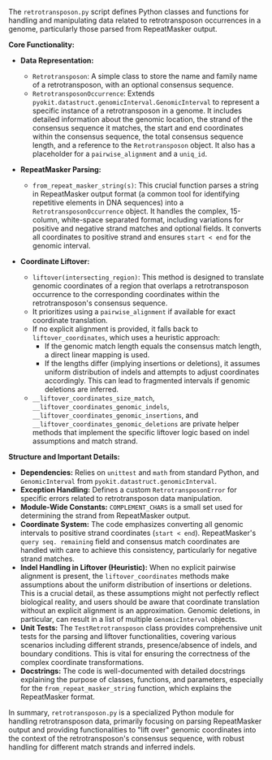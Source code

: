 The `retrotransposon.py` script defines Python classes and functions for handling and manipulating data related to retrotransposon occurrences in a genome, particularly those parsed from RepeatMasker output.

**Core Functionality:**

*   **Data Representation:**
    *   `Retrotransposon`: A simple class to store the name and family name of a retrotransposon, with an optional consensus sequence.
    *   `RetrotransposonOccurrence`: Extends `pyokit.datastruct.genomicInterval.GenomicInterval` to represent a specific instance of a retrotransposon in a genome. It includes detailed information about the genomic location, the strand of the consensus sequence it matches, the start and end coordinates within the consensus sequence, the total consensus sequence length, and a reference to the `Retrotransposon` object. It also has a placeholder for a `pairwise_alignment` and a `uniq_id`.

*   **RepeatMasker Parsing:**
    *   `from_repeat_masker_string(s)`: This crucial function parses a string in RepeatMasker output format (a common tool for identifying repetitive elements in DNA sequences) into a `RetrotransposonOccurrence` object. It handles the complex, 15-column, white-space separated format, including variations for positive and negative strand matches and optional fields. It converts all coordinates to positive strand and ensures `start < end` for the genomic interval.

*   **Coordinate Liftover:**
    *   `liftover(intersecting_region)`: This method is designed to translate genomic coordinates of a region that overlaps a retrotransposon occurrence to the corresponding coordinates within the retrotransposon's consensus sequence.
    *   It prioritizes using a `pairwise_alignment` if available for exact coordinate translation.
    *   If no explicit alignment is provided, it falls back to `liftover_coordinates`, which uses a heuristic approach:
        *   If the genomic match length equals the consensus match length, a direct linear mapping is used.
        *   If the lengths differ (implying insertions or deletions), it assumes uniform distribution of indels and attempts to adjust coordinates accordingly. This can lead to fragmented intervals if genomic deletions are inferred.
    *   `__liftover_coordinates_size_match`, `__liftover_coordinates_genomic_indels`, `__liftover_coordinates_genomic_insertions`, and `__liftover_coordinates_genomic_deletions` are private helper methods that implement the specific liftover logic based on indel assumptions and match strand.

**Structure and Important Details:**

*   **Dependencies:** Relies on `unittest` and `math` from standard Python, and `GenomicInterval` from `pyokit.datastruct.genomicInterval`.
*   **Exception Handling:** Defines a custom `RetrotransposonError` for specific errors related to retrotransposon data manipulation.
*   **Module-Wide Constants:** `COMPLEMENT_CHARS` is a small set used for determining the strand from RepeatMasker output.
*   **Coordinate System:** The code emphasizes converting all genomic intervals to positive strand coordinates (`start < end`). RepeatMasker's `query seq. remaining` field and consensus match coordinates are handled with care to achieve this consistency, particularly for negative strand matches.
*   **Indel Handling in Liftover (Heuristic):** When no explicit pairwise alignment is present, the `liftover_coordinates` methods make assumptions about the uniform distribution of insertions or deletions. This is a crucial detail, as these assumptions might not perfectly reflect biological reality, and users should be aware that coordinate translation without an explicit alignment is an approximation. Genomic deletions, in particular, can result in a list of multiple `GenomicInterval` objects.
*   **Unit Tests:** The `TestRetrotransposon` class provides comprehensive unit tests for the parsing and liftover functionalities, covering various scenarios including different strands, presence/absence of indels, and boundary conditions. This is vital for ensuring the correctness of the complex coordinate transformations.
*   **Docstrings:** The code is well-documented with detailed docstrings explaining the purpose of classes, functions, and parameters, especially for the `from_repeat_masker_string` function, which explains the RepeatMasker format.

In summary, `retrotransposon.py` is a specialized Python module for handling retrotransposon data, primarily focusing on parsing RepeatMasker output and providing functionalities to "lift over" genomic coordinates into the context of the retrotransposon's consensus sequence, with robust handling for different match strands and inferred indels.